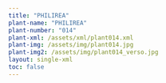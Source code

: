 ```yaml
---
title: "PHILIREA"
plant-name: "PHILIREA"
plant-number: "014"
plant-xml: /assets/xml/plant014.xml
plant-img: /assets/img/plant014.jpg
plant-img2: /assets/img/plant014_verso.jpg
layout: single-xml
toc: false
---
```

